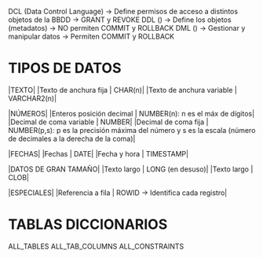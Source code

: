 DCL (Data Control Language) -> Define permisos de acceso a distintos objetos de la BBDD -> GRANT y REVOKE
DDL () -> Define los objetos (metadatos) -> NO permiten COMMIT y ROLLBACK
DML () -> Gestionar y manipular datos -> Permiten COMMIT y ROLLBACK

# TIPOS DE DATOS
|TEXTO|
|Texto de anchura fija | CHAR(n)|
|Texto de anchura variable | VARCHAR2(n)|

|NÚMEROS|
|Enteros posición decimal | NUMBER(n): n es el máx de dígitos|
|Decimal de coma variable | NUMBER|
|Decimal de coma fija | NUMBER(p,s): p es la precisión máxima del número y s es la escala (número de decimales a la derecha de la coma)|

|FECHAS|
|Fechas | DATE|
|Fecha y hora | TIMESTAMP|

|DATOS DE GRAN TAMAÑO|
|Texto largo | LONG (en desuso)|
|Texto largo | CLOB|

|ESPECIALES|
|Referencia a fila | ROWID -> Identifica cada registro|

# TABLAS DICCIONARIOS
ALL_TABLES
ALL_TAB_COLUMNS
ALL_CONSTRAINTS
